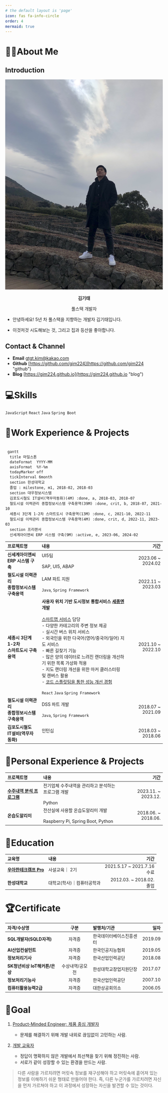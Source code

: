 ```yaml
---
# the default layout is 'page'
icon: fas fa-info-circle
order: 4
mermaid: true
---
```


<!--
> Add Markdown syntax content to file `_tabs/about.md`{: .filepath } and it will show up on this page.
{: .prompt-tip }
-->

# 🙋‍♂️About Me

## Introduction

<center>

![김기태 사진](김기태.jpg)

<b>김기태</b>

풀스택 개발자

</center>

- 안녕하세요! 5년 차 풀스택을 지향하는 개발자 김기태입니다.

- 이것저것 시도해보는 것, 그리고 집과 등산을 좋아합니다.

## Contact & Channel

- **Email** [gtgt.kim@kakao.com](mailto:gtgt.kim@kakao.com)
- **Github** [https://github.com/gim224](https://github.com/gim224 "github")
- **Blog** [https://gim224.github.io](https://gim224.github.io "blog")

# 💻Skills

`JavaScript` `React` `Java` `Spring Boot`

<!--
## Collaboration & Tools
* VS Code
-->

# 💬Work Experience & Projects

```mermaid

 gantt
  title 마일스톤
  dateFormat  YYYY-MM
  axisFormat  %Y-%m
  todayMarker off
  tickInterval 6month
  section 한성대학교
  졸업 : milestone, m1, 2018-02, 2018-03
  section 대우정보시스템
  김포도시철도 IT설비(역무자동화)(4M) :done, a, 2018-03, 2018-07
  철도시설 이력관리 종합정보시스템 구축용역(39M) :done, crit, b, 2018-07, 2021-10
  세종시 3단계 1-2차 스마트도시 구축용역(13M) :done, c, 2021-10, 2022-11
  철도시설 이력관리 종합정보시스템 구축용역(4M) :done, crit, d, 2022-11, 2023-03
  section 프리랜서
  신세계아이앤씨 ERP 시스템 구축(9M) :active, e, 2023-06, 2024-02
```

| 프로젝트명                                         | 내용                                                                                                                                                                                                                                                                                                                                                                                                                                                                                                                                                                                                    |              기간 |
| :------------------------------------------------- | :------------------------------------------------------------------------------------------------------------------------------------------------------------------------------------------------------------------------------------------------------------------------------------------------------------------------------------------------------------------------------------------------------------------------------------------------------------------------------------------------------------------------------------------------------------------------------------------------------ | ----------------: |
| **신세계아이앤씨<br/> ERP 시스템 구축**            | UI5팀 <br/><br/> SAP, UI5, ABAP                                                                                                                                                                                                                                                                                                                                                                                                                                                                                                                                                                         | 2023.06 ~ 2024.02 |
| **철도시설 이력관리<br/> 종합정보시스템 구축용역** | LAM 파트 지원 <br/><br/> `Java`, `Spring Framework`                                                                                                                                                                                                                                                                                                                                                                                                                                                                                                                                                     | 2022.11 ~ 2023.03 |
| **세종시 3단계 1-2차<br/> 스마트도시 구축용역**    | <b>사용자 위치 기반 도시정보 통합서비스 [세종엔](https://sejongn2.kr/) 개발</b> <br/><br/> [스마트맵 서비스](https://sejongn2.kr/m) 담당<br/>- 다양한 카테고리의 주변 정보 제공 <br/>- 실시간 버스 위치 서비스 <br/>- 외국인을 위한 다국어(영어/중국어/일어) 지도 서비스 <br/>- 빠른 길찾기 기능 <br/>- 많은 양의 데이터로 느려진 랜더링을 개선하기 위한 목록 가상화 적용 <br/>- 지도 랜더링 개선을 위한 마커 클러스터링 및 캔버스 활용 <br/>- [코드 스플릿팅을 통한 성능 개선 경험](https://gim224.github.io/posts/%EC%84%B1%EB%8A%A5%EA%B0%9C%EC%84%A0/) <br/><br/> `React` `Java` `Spring Framework` | 2021.10 ~ 2022.10 |
| **철도시설 이력관리<br/> 종합정보시스템 구축용역** | DSS 파트 개발 <br/><br/> `Java`, `Spring Framework`                                                                                                                                                                                                                                                                                                                                                                                                                                                                                                                                                     | 2018.07 ~ 2021.09 |
| **김포도시철도<br/> IT설비(역무자동화)**           | 인턴십 <br/><br/>                                                                                                                                                                                                                                                                                                                                                                                                                                                                                                                                                                                       | 2018.03 ~ 2018.06 |

# 💭Personal Experience & Projects

| 프로젝트명                                                                                                                                                 | 내용                                                                           |                기간 |
| :--------------------------------------------------------------------------------------------------------------------------------------------------------- | :----------------------------------------------------------------------------- | ------------------: |
| [**수주내역 분석 프로그램**](https://gim224.github.io/posts/%EC%88%98%EC%A3%BC%EB%82%B4%EC%97%AD-%EB%B6%84%EC%84%9D-%ED%94%84%EB%A1%9C%EA%B7%B8%EB%9E%A8/) | 전기업체 수주내역을 관리하고 분석하는 프로그램 개발 <br/><br/> Python          | 2023.11. ~ 2023.12. |
| **온습도알리미**                                                                                                                                           | 전산실에 사용할 온습도알리미 개발 <br/><br/> Raspberry Pi, Spring Boot, Python | 2018.06. ~ 2018.06. |

<!--
# 🗣️Presentaion & Article
-->

# 🏫Education

| 교육명                                                                     | 내용                       |                             기간 |
| :------------------------------------------------------------------------- | :------------------------- | -------------------------------: |
| [**우아한테크캠프 Pro**](https://edu.nextstep.camp/c/lqsBs7x0/ "nextstep") | 사설교육｜ 2기             | 2021.5.17 ~ 2021.7.16 <br/> 수료 |
| **한성대학교**                                                             | 대학교(학사)｜컴퓨터공학과 |   2012.03. ~ 2018.02. <br/> 졸업 |

# 🏆Certificate

| 자격/수상명                   |      구분       | 발행처/기관              |    일자 |
| :---------------------------- | :-------------: | :----------------------- | ------: |
| **SQL개발자(SQLD자격)**       |     자격증      | 한국데이터베이스진흥센터 | 2019.09 |
| **AI산업컨설턴트**            |     자격증      | 한국인공지능협회         | 2019.05 |
| **정보처리기사**              |     자격증      | 한국산업인력공단         | 2018.08 |
| **SK청년비상 IoT해커톤/은상** | 수상내역/공모전 | 한성대학교창업지원단장   | 2017.07 |
| **정보처리기능사**            |     자격증      | 한국산업인력공단         | 2007.10 |
| **컴퓨터활용능력2급**         |     자격증      | 대한상공회의소           | 2006.05 |

# 🎯Goal

1. [Product-Minded Engineer; 제품 중심 개발자](https://www.integer.blog/product-minded-engineer/)

   - 문제를 해결하기 위해 개발 내외로 끊임없이 고민하는 사람.

2. [개발 교육자](https://youtu.be/ccXMdSM1IRo?si=CgDzUrCjs9p7z4xP)

   - 정답이 명확하지 않은 개발에서 최선책을 찾기 위해 정진하는 사람.
   - 서로가 같이 성장할 수 있는 환경을 만드는 사람.

> 다른 사람을 가르치려면 머릿속 정보를 재구성해야 하고
> 머릿속에 흩어져 있는 정보를 이해하기 쉬운 형태로 만들어야 한다.
> 즉, 다른 누군가를 가르치려면 자신을 먼저 가르쳐야 하고
> 이 과정에서 성장하는 자신을 발견할 수 있는 것이다.
